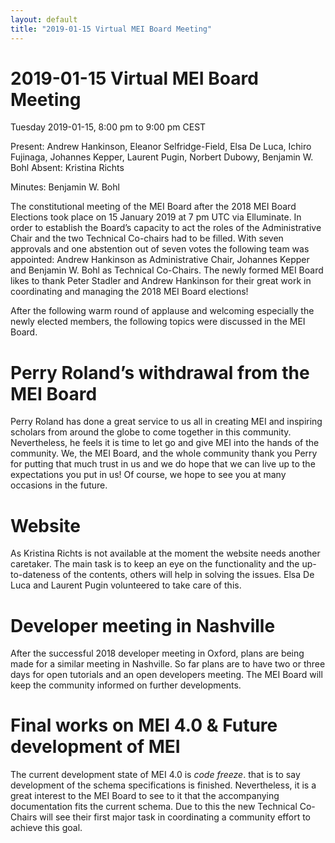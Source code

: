 ```yaml
---
layout: default
title: "2019-01-15 Virtual MEI Board Meeting"
---
```


# 2019-01-15 Virtual MEI Board Meeting

Tuesday 2019-01-15, 8:00 pm to 9:00 pm CEST

Present: Andrew Hankinson, Eleanor Selfridge-Field, Elsa De Luca, Ichiro Fujinaga, Johannes Kepper, Laurent Pugin, Norbert Dubowy, Benjamin W. Bohl
Absent: Kristina Richts

Minutes: Benjamin W. Bohl

The constitutional meeting of the MEI Board after the 2018 MEI Board Elections took place on 15 January 2019 at 7 pm UTC via Elluminate. In order to establish the Board’s capacity to act the roles of the Administrative Chair and the two Technical Co-chairs had to be filled. With seven approvals and one abstention out of seven votes the following team was appointed: Andrew Hankinson as Administrative Chair, Johannes Kepper and Benjamin W. Bohl as Technical Co-Chairs. The newly formed MEI Board likes to thank Peter Stadler and Andrew Hankinson for their great work in coordinating and managing the 2018 MEI Board elections!

After the following warm round of applause and welcoming especially the newly elected members, the following topics were discussed in the MEI Board.

# Perry Roland’s withdrawal from the MEI Board

Perry Roland has done a great service to us all in creating MEI and inspiring scholars from around the globe to come together in this community. Nevertheless, he feels it is time to let go and give MEI into the hands of the community. We, the MEI Board, and the whole community thank you Perry for putting that much trust in us and we do hope that we can live up to the expectations you put in us! Of course, we hope to see you at many occasions in the future.

# Website

As Kristina Richts is not available at the moment the website needs another caretaker. The main task is to keep an eye on the functionality and the up-to-dateness of the contents, others will help in solving the issues. Elsa De Luca and Laurent Pugin volunteered to take care of this.

# Developer meeting in Nashville

After the successful 2018 developer meeting in Oxford, plans are being made for a similar meeting in Nashville. So far plans are to have two or three days for open tutorials and an open developers meeting. The MEI Board will keep the community informed on further developments.

# Final works on MEI 4.0 & Future development of MEI

The current development state of MEI 4.0 is *code freeze*. that is to say development of the schema specifications is finished. Nevertheless, it is a great interest to the MEI Board to see to it that the accompanying documentation fits the current schema. Due to this the new Technical Co-Chairs will see their first major task in coordinating a community effort to achieve this goal.
